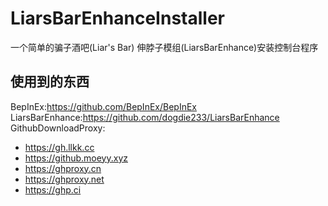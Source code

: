 # LiarsBarEnhanceInstaller

一个简单的骗子酒吧(Liar's Bar) 伸脖子模组(LiarsBarEnhance)安装控制台程序  

## 使用到的东西
BepInEx:https://github.com/BepInEx/BepInEx  
LiarsBarEnhance:https://github.com/dogdie233/LiarsBarEnhance  
GithubDownloadProxy:
- https://gh.llkk.cc
- https://github.moeyy.xyz
- https://ghproxy.cn
- https://ghproxy.net
- https://ghp.ci